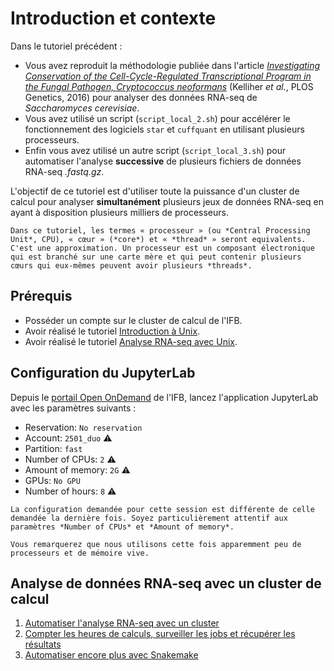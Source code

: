 # Introduction et contexte

Dans le tutoriel précédent :

- Vous avez reproduit la méthodologie publiée dans l'article [*Investigating Conservation of the Cell-Cycle-Regulated Transcriptional Program in the Fungal Pathogen, Cryptococcus neoformans*](https://journals.plos.org/plosgenetics/article?id=10.1371/journal.pgen.1006453) (Kelliher *et al.*, PLOS Genetics, 2016) pour analyser des données RNA-seq de *Saccharomyces cerevisiae*.
- Vous avez utilisé un script (`script_local_2.sh`) pour accélérer le fonctionnement des logiciels `star` et `cuffquant` en utilisant plusieurs processeurs.
- Enfin vous avez utilisé un autre script (`script_local_3.sh`) pour automatiser l'analyse **successive** de plusieurs fichiers de données RNA-seq *.fastq.gz*.

L'objectif de ce tutoriel est d'utiliser toute la puissance d'un cluster de calcul pour analyser **simultanément** plusieurs jeux de données RNA-seq en ayant à disposition plusieurs milliers de processeurs.

```{note}
Dans ce tutoriel, les termes « processeur » (ou *Central Processing Unit*, CPU), « cœur » (*core*) et « *thread* » seront equivalents. C'est une approximation. Un processeur est un composant électronique qui est branché sur une carte mère et qui peut contenir plusieurs cœurs qui eux-mêmes peuvent avoir plusieurs *threads*.
```

## Prérequis

- Posséder un compte sur le cluster de calcul de l'IFB.
- Avoir réalisé le tutoriel [Introduction à Unix](../tuto1/tutorial.md).
- Avoir réalisé le tutoriel [Analyse RNA-seq avec Unix](../tuto2/0_intro.md).


## Configuration du JupyterLab

 Depuis le <a href="https://ondemand.cluster.france-bioinformatique.fr/" target="_blank">portail Open OnDemand</a> de l'IFB, lancez l'application JupyterLab avec les paramètres suivants :
 
- Reservation: `No reservation` 
- Account: `2501_duo` ⚠️
- Partition: `fast`
- Number of CPUs: `2` ⚠️
- Amount of memory: `2G` ⚠️
- GPUs: `No GPU`
- Number of hours: `8` ⚠️

```{warning}
La configuration demandée pour cette session est différente de celle demandée la dernière fois. Soyez particulièrement attentif aux paramètres *Number of CPUs* et *Amount of memory*.

Vous remarquerez que nous utilisons cette fois apparemment peu de processeurs et de mémoire vive.
```

## Analyse de données RNA-seq avec un cluster de calcul

1. [Automatiser l'analyse RNA-seq avec un cluster](1_automatiser.md)
1. [Compter les heures de calculs, surveiller les jobs et récupérer les résultats](2_compter_surveiller_recuperer.md)
1. [Automatiser encore plus avec Snakemake](3_automatiser_snakemake.md)
